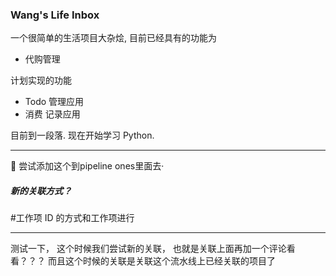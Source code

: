### Wang's Life Inbox

一个很简单的生活项目大杂烩, 目前已经具有的功能为

- 代购管理

计划实现的功能

- Todo 管理应用
- 消费 记录应用

目前到一段落. 现在开始学习 Python.

--- 
📅 尝试添加这个到pipeline ones里面去·

##### 新的关联方式？
#工作项 ID 的方式和工作项进行

----

测试一下， 这个时候我们尝试新的关联， 也就是关联上面再加一个评论看看？？？
而且这个时候的关联是关联这个流水线上已经关联的项目了 

<!-- 自动吧迭代添加过去 -->